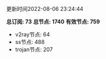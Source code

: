 更新时间2022-08-06 23:24:44

**总订阅: 73**
**总节点: 1740**
**有效节点: 759**
- v2ray节点: 64
- ss节点: 488
- trojan节点: 207
